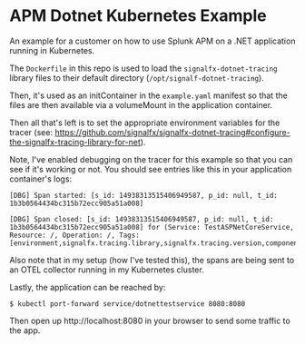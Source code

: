 # APM Dotnet Kubernetes Example

An example for a customer on how to use Splunk APM on a .NET application running in Kubernetes.

The `Dockerfile` in this repo is used to load the `signalfx-dotnet-tracing` library files to their default directory (`/opt/signalf-dotnet-tracing`).

Then, it's used as an initContainer in the `example.yaml` manifest so that the files are then available via a volumeMount in the application container.

Then all that's left is to set the appropriate environment variables for the tracer (see: https://github.com/signalfx/signalfx-dotnet-tracing#configure-the-signalfx-tracing-library-for-net). 

Note, I've enabled debugging on the tracer for this example so that you can see if it's working or not. You should see entries like this in your application container's logs:

```
[DBG] Span started: [s_id: 14938313515406949587, p_id: null, t_id: 1b3b0564434bc315b72ecc905a51a008]

[DBG] Span closed: [s_id: 14938313515406949587, p_id: null, t_id: 1b3b0564434bc315b72ecc905a51a008] for (Service: TestASPNetCoreService, Resource: /, Operation: /, Tags: [environment,signalfx.tracing.library,signalfx.tracing.version,component,span.kind,http.method,http.request.headers.host,http.url,http.status_code])
```

Also note that in my setup (how I've tested this), the spans are being sent to an OTEL collector running in my Kubernetes cluster.

Lastly, the application can be reached by:

```
$ kubectl port-forward service/dotnettestservice 8080:8080
```

Then open up http://localhost:8080 in your browser to send some traffic to the app.